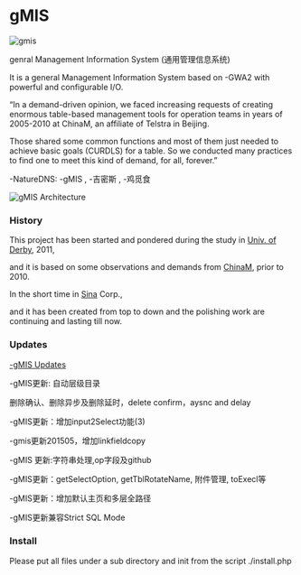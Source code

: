 # gMIS

![gmis](http://ufqi.com/blog/wp-content/uploads/2016/08/gmis-logo-201606.jpg)

genral Management Information System (通用管理信息系统)

It is a general Management Information System based on -GWA2 with powerful and configurable I/O.

“In a demand-driven opinion, we faced increasing requests of creating enormous table-based management tools for operation teams in years of 2005-2010 at ChinaM, an affiliate of Telstra  in Beijing. 

Those shared some common functions and most of them just needed to achieve basic goals (CURDLS) for a table. So we conducted many practices to find one to meet this kind of demand, for all, forever.”

-NatureDNS: -gMIS , -吉密斯 , -鸡觅食

![gMIS Architecture](http://ufqi.com/dev/gmis/page-relation.201303.v1.png)

### History

This project has been started and pondered during the study in [Univ. of Derby](http://www.derby.ac.uk), 2011, 

and it is based on some observations and demands from [ChinaM](http://chinam.com), prior to 2010. 

In the short time in [Sina](http://weibo.com) Corp., 

and it has been created from top to down and the polishing work are continuing and lasting till now. 

### Updates

[-gMIS Updates](http://ufqi.com/blog/category/computer-tech/%E9%80%9A%E7%94%A8%E4%BF%A1%E6%81%AF%E7%AE%A1%E7%90%86%E7%B3%BB%E7%BB%9F/)

-gMIS更新: 自动层级目录

删除确认、删除异步及删除延时，delete confirm，aysnc and delay

-gMIS更新：增加input2Select功能(3)

-gmis更新201505，增加linkfieldcopy

-gMIS 更新:字符串处理,op字段及github

-gMIS更新：getSelectOption, getTblRotateName, 附件管理, toExecl等

-gMIS更新：增加默认主页和多层全路径

-gMIS更新兼容Strict SQL Mode

### Install

Please put all files under a sub directory and init from the script ./install.php


